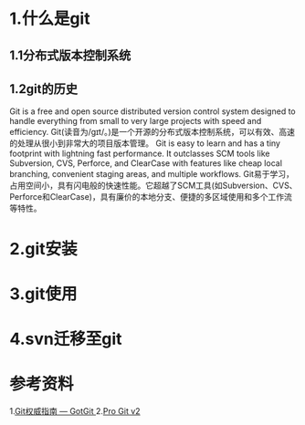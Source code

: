 
# 1.什么是git
## 1.1分布式版本控制系统
## 1.2git的历史
Git is a free and open source distributed version control system designed to handle everything from small to very large projects with speed and efficiency.
Git(读音为/gɪt/。)是一个开源的分布式版本控制系统，可以有效、高速的处理从很小到非常大的项目版本管理。
Git is easy to learn and has a tiny footprint with lightning fast performance. It outclasses SCM tools like Subversion, CVS, Perforce, and ClearCase with features like cheap local branching, convenient staging areas, and multiple workflows.
Git易于学习，占用空间小，具有闪电般的快速性能。它超越了SCM工具(如Subversion、CVS、Perforce和ClearCase)，具有廉价的本地分支、便捷的多区域使用和多个工作流等特性。
# 2.git安装
# 3.git使用
# 4.svn迁移至git
# 参考资料
1.[Git权威指南 — GotGit  ](http://www.worldhello.net/gotgit/#git)
2.[Pro Git v2](https://git-scm.com/book/zh/v2)

